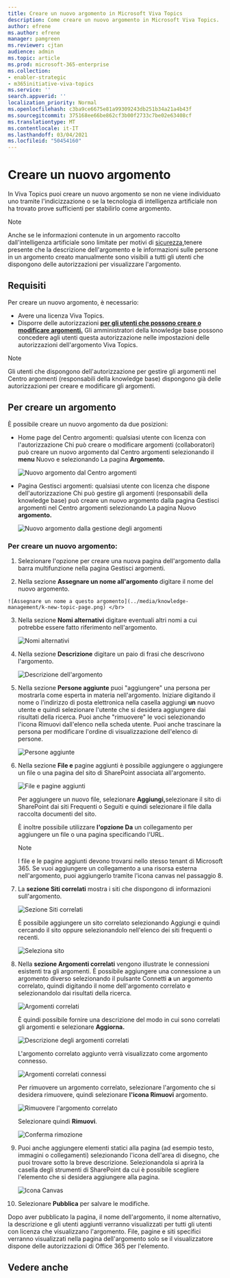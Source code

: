 ```yaml
---
title: Creare un nuovo argomento in Microsoft Viva Topics
description: Come creare un nuovo argomento in Microsoft Viva Topics.
author: efrene
ms.author: efrene
manager: pamgreen
ms.reviewer: cjtan
audience: admin
ms.topic: article
ms.prod: microsoft-365-enterprise
ms.collection:
- enabler-strategic
- m365initiative-viva-topics
ms.service: ''
search.appverid: ''
localization_priority: Normal
ms.openlocfilehash: c3ba9ce6675e81a99309243db251b34a21a4b43f
ms.sourcegitcommit: 375168ee66be862cf3b00f2733c7be02e63408cf
ms.translationtype: MT
ms.contentlocale: it-IT
ms.lasthandoff: 03/04/2021
ms.locfileid: "50454160"
---
```

# <a name="create-a-new-topic"></a>Creare un nuovo argomento 

In Viva Topics puoi creare un nuovo argomento se non ne viene individuato uno tramite l'indicizzazione o se la tecnologia di intelligenza artificiale non ha trovato prove sufficienti per stabilirlo come argomento.

> [!Note] 
> Anche se le informazioni contenute in un argomento raccolto dall'intelligenza artificiale sono limitate per motivi di [sicurezza,](topic-experiences-security-trimming.md)tenere presente che la descrizione dell'argomento e le informazioni sulle persone in un argomento creato manualmente sono visibili a tutti gli utenti che dispongono delle autorizzazioni per visualizzare l'argomento. 


## <a name="requirements"></a>Requisiti

Per creare un nuovo argomento, è necessario:
- Avere una licenza Viva Topics.
- Disporre delle autorizzazioni [**per gli utenti che possono creare o modificare argomenti.**](https://docs.microsoft.com/microsoft-365/knowledge/topic-experiences-user-permissions) Gli amministratori della knowledge base possono concedere agli utenti questa autorizzazione nelle impostazioni delle autorizzazioni dell'argomento Viva Topics. 

> [!Note] 
> Gli utenti che dispongono dell'autorizzazione per gestire gli argomenti nel Centro argomenti (responsabili della knowledge base) dispongono già delle autorizzazioni per creare e modificare gli argomenti.

## <a name="to-create-a-topic"></a>Per creare un argomento

È possibile creare un nuovo argomento da due posizioni:

- Home page del Centro argomenti:  qualsiasi utente con licenza con l'autorizzazione Chi può creare o modificare argomenti (collaboratori) può creare un nuovo argomento dal Centro argomenti selezionando il <b>menu</b> Nuovo e selezionando La pagina <b>Argomento.</b></br> 

    ![Nuovo argomento dal Centro argomenti](../media/knowledge-management/new-topic.png) </br> 

- Pagina Gestisci argomenti: qualsiasi  utente con licenza che dispone dell'autorizzazione Chi può gestire gli argomenti (responsabili della knowledge base) può creare un nuovo argomento dalla pagina Gestisci argomenti nel Centro argomenti selezionando La pagina Nuovo <b>argomento.</b></br> 

    ![Nuovo argomento dalla gestione degli argomenti](../media/knowledge-management/new-topic-topic-center.png) </br> 

### <a name="to-create-a-new-topic"></a>Per creare un nuovo argomento:

1. Selezionare l'opzione per creare una nuova pagina dell'argomento dalla barra multifunzione nella pagina Gestisci argomenti.

2.   Nella sezione **Assegnare un nome all'argomento** digitare il nome del nuovo argomento.

    ![Assegnare un nome a questo argomento](../media/knowledge-management/k-new-topic-page.png) </br> 


3. Nella sezione <b>Nomi alternativi</b> digitare eventuali altri nomi a cui potrebbe essere fatto riferimento nell'argomento. 

    ![Nomi alternativi](../media/knowledge-management/alt-names.png) </br> 
4. Nella sezione <b>Descrizione</b> digitare un paio di frasi che descrivono l'argomento. 

    ![Descrizione dell'argomento](../media/knowledge-management/description.png)</br>

4. Nella sezione <b>Persone aggiunte</b> puoi "aggiungere" una persona per mostrarla come esperta in materia nell'argomento. Iniziare digitando il nome o l'indirizzo di posta elettronica nella casella aggiungi <b>un</b> nuovo utente e quindi selezionare l'utente che si desidera aggiungere dai risultati della ricerca. Puoi anche "rimuovere" le voci <b></b> selezionando l'icona Rimuovi dall'elenco nella scheda utente. Puoi anche trascinare la persona per modificare l'ordine di visualizzazione dell'elenco di persone.
 
    ![Persone aggiunte](../media/knowledge-management/pinned-people.png)</br>


5. Nella sezione <b>File e</b> pagine aggiunti è possibile aggiungere o aggiungere un file o una pagina del sito di SharePoint associata all'argomento.

   ![File e pagine aggiunti](../media/knowledge-management/pinned-files-and-pages.png)</br>
 
    Per aggiungere un nuovo file, selezionare <b>Aggiungi,</b>selezionare il sito di SharePoint dai siti Frequenti o Seguiti e quindi selezionare il file dalla raccolta documenti del sito.

    È inoltre possibile utilizzare <b>l'opzione Da</b> un collegamento per aggiungere un file o una pagina specificando l'URL. 

    > [!Note] 
    > I file e le pagine aggiunti devono trovarsi nello stesso tenant di Microsoft 365. Se vuoi aggiungere un collegamento a una risorsa esterna nell'argomento, puoi aggiungerlo tramite l'icona canvas nel passaggio 8.


6.  La <b>sezione Siti correlati</b> mostra i siti che dispongono di informazioni sull'argomento. 

    ![Sezione Siti correlati](../media/knowledge-management/related-sites.png)</br>

    È possibile aggiungere un <b></b> sito correlato selezionando Aggiungi e quindi cercando il sito oppure selezionandolo nell'elenco dei siti frequenti o recenti.</br>
    
    ![Seleziona sito](../media/knowledge-management/sites.png)</br>

7. Nella <b>sezione Argomenti correlati</b> vengono illustrate le connessioni esistenti tra gli argomenti. È possibile aggiungere una connessione a un argomento diverso selezionando il pulsante Connetti <b>a</b> un argomento correlato, quindi digitando il nome dell'argomento correlato e selezionandolo dai risultati della ricerca. 

   ![Argomenti correlati](../media/knowledge-management/related-topic.png)</br>  

    È quindi possibile fornire una descrizione del modo in cui sono correlati gli argomenti e selezionare <b>Aggiorna.</b></br>

   ![Descrizione degli argomenti correlati](../media/knowledge-management/related-topics-update.png)</br> 

   L'argomento correlato aggiunto verrà visualizzato come argomento connesso.

   ![Argomenti correlati connessi](../media/knowledge-management/related-topics-final.png)</br> 

   Per rimuovere un argomento correlato, selezionare l'argomento che si desidera rimuovere, quindi selezionare <b>l'icona Rimuovi</b> argomento.</br>
 
   ![Rimuovere l'argomento correlato](../media/knowledge-management/remove-related.png)</br>  

   Selezionare quindi <b>Rimuovi</b>.</br>

   ![Conferma rimozione](../media/knowledge-management/remove-related-confirm.png)</br> 
     
 


8. Puoi anche aggiungere elementi statici alla pagina (ad esempio testo, immagini o collegamenti) selezionando l'icona dell'area di disegno, che puoi trovare sotto la breve descrizione. Selezionandola si aprirà la casella degli strumenti di SharePoint da cui è possibile scegliere l'elemento che si desidera aggiungere alla pagina.

   ![Icona Canvas](../media/knowledge-management/webpart-library.png)</br> 


9. Selezionare **Pubblica** per salvare le modifiche. 

Dopo aver pubblicato la pagina, il nome dell'argomento, il nome alternativo, la descrizione e gli utenti aggiunti verranno visualizzati per tutti gli utenti con licenza che visualizzano l'argomento. File, pagine e siti specifici verranno visualizzati nella pagina dell'argomento solo se il visualizzatore dispone delle autorizzazioni di Office 365 per l'elemento. 



## <a name="see-also"></a>Vedere anche



  






